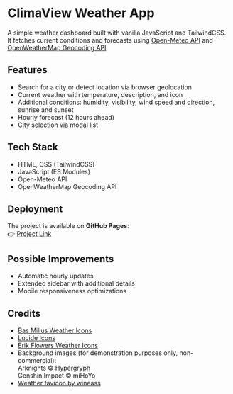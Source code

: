 # ClimaView Weather App

A simple weather dashboard built with vanilla JavaScript and TailwindCSS.  
It fetches current conditions and forecasts using [Open-Meteo API](https://open-meteo.com/) and [OpenWeatherMap Geocoding API](https://openweathermap.org/api/geocoding-api).

## Features
- Search for a city or detect location via browser geolocation  
- Current weather with temperature, description, and icon  
- Additional conditions: humidity, visibility, wind speed and direction, sunrise and sunset  
- Hourly forecast (12 hours ahead)  
- City selection via modal list  

## Tech Stack
- HTML, CSS (TailwindCSS)  
- JavaScript (ES Modules)  
- Open-Meteo API  
- OpenWeatherMap Geocoding API  

## Deployment
The project is available on **GitHub Pages**:  
👉 [Project Link](https://thegrayback.github.io/sillyWeatherApp)

## Possible Improvements
- Automatic hourly updates  
- Extended sidebar with additional details  
- Mobile responsiveness optimizations

## Credits
- [Bas Milius Weather Icons](https://github.com/basmilius/weather-icons)  
- [Lucide Icons](https://lucide.dev/)  
- [Erik Flowers Weather Icons](https://github.com/erikflowers/weather-icons)  
- Background images (for demonstration purposes only, non-commercial):  
  Arknights © Hypergryph  
  Genshin Impact © miHoYo
- [Weather favicon by wineass](https://www.deviantart.com/wineass)


